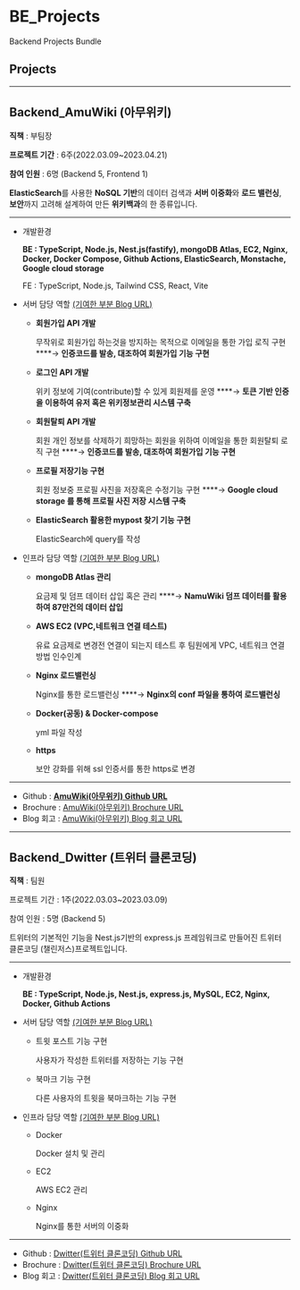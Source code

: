 # BE_Projects
Backend Projects Bundle

## Projects

---

## Backend_AmuWiki **(아무위키)**

**직책** : 부팀장

**프로젝트 기간** : 6주(2022.03.09~2023.04.21)

**참여 인원** : 6명 
(Backend 5, Frontend 1)

**ElasticSearch**를 사용한 **NoSQL 기반**의 데이터 검색과 **서버 이중화**와 **로드 밸런싱**, **보안**까지 고려해 설계하여 만든 **위키백과**의 한 종류입니다.

---

- 개발환경
    
    **BE : TypeScript, Node.js, Nest.js(fastify), mongoDB Atlas, 
    EC2, Nginx, Docker, Docker Compose, Github Actions, ElasticSearch, Monstache, 
    Google cloud storage**
    
    FE : TypeScript, Node.js, Tailwind CSS, React, Vite
    
- 서버 담당 역할 [(기여한 부분 Blog URL)](https://jrogrammer.tistory.com/242)
    - **회원가입 API 개발**
        
        무작위로 회원가입 하는것을 방지하는 목적으로 이메일을 통한 가입 로직 구현
        ****→ **인증코드를 발송, 대조하여 회원가입 기능 구현**
        
    - **로그인 API 개발**
        
        위키 정보에 기여(contribute)할 수 있게 회원제를 운영
        ****→ **토큰 기반 인증을 이용하여 유저 혹은 위키정보관리 시스템 구축**
        
    - **회원탈퇴 API 개발**
        
        회원 개인 정보를 삭제하기 희망하는 회원을 위하여 이메일을 통한 회원탈퇴 로직 구현
        ****→ **인증코드를 발송, 대조하여 회원가입 기능 구현**
        
    - **프로필 저장기능 구현**
        
        회원 정보중 프로필 사진을 저장혹은 수정기능 구현
        ****→ **Google cloud storage 를 통해 프로필 사진 저장 시스템 구축**
        
    - **ElasticSearch 활용한 mypost 찾기 기능 구현**
        
        ElasticSearch에 query를 작성 
        
- 인프라 담당 역할 [(기여한 부분 Blog URL)](https://jrogrammer.tistory.com/242)
    - **mongoDB Atlas 관리**
        
        요금제 및 덤프 데이터 삽입 혹은 관리
        ****→ **NamuWiki 덤프 데이터를 활용하여 87만건의 데이터 삽입**
        
    - **AWS EC2 (VPC,네트워크 연결 테스트)**
        
        유료 요금제로 변경전 연결이 되는지 테스트 후 팀원에게 
        VPC, 네트워크 연결 방법 인수인계
        
    - **Nginx 로드밸런싱**
        
        Nginx를 통한 로드밸런싱
        ****→ **Nginx의 conf 파일을 통하여 로드밸런싱**
        
    - **Docker(공동) & Docker-compose**
        
        yml 파일 작성
        
    - **https**
        
        보안 강화를 위해 ssl 인증서를 통한 https로 변경
        

---

- Github : [**AmuWiki(아무위키) Github URL**](https://github.com/lkw9/amu_be)
- Brochure : [AmuWiki(아무위키) Brochure URL](https://www.notion.so/AmuWiki-87-4c216ba5fe50498280e3c6a252286d55?pvs=21)
- Blog 회고 : [AmuWiki(아무위키) Blog 회고 URL](https://jrogrammer.tistory.com/238)

---

## Backend_Dwitter **(트위터 클론코딩)**

**직책** : 팀원

프로젝트 기간 : 1주(2022.03.03~2023.03.09)

참여 인원 : 5명 
(Backend 5)

트위터의 기본적인 기능을 Nest.js기반의 express.js 프레임워크로 만들어진 트위터 클론코딩 (챌린저스)프로젝트입니다.

---

- 개발환경
    
    **BE : TypeScript, Node.js, Nest.js, express.js, MySQL, 
    EC2, Nginx, Docker, Github Actions**
    
- 서버 담당 역할 [(기여한 부분 Blog URL)](https://jrogrammer.tistory.com/228)
    - 트윗 포스트 기능 구현
        
        사용자가 작성한 트위터를 저장하는 기능 구현
        
    - 북마크 기능 구현
        
        다른 사용자의 트윗을 북마크하는 기능 구현
        
- 인프라 담당 역할 [(기여한 부분 Blog URL)](https://jrogrammer.tistory.com/228)
    - Docker
        
        Docker 설치 및 관리
        
    - EC2
        
        AWS EC2 관리
        
    - Nginx
        
        Nginx를 통한 서버의 이중화
        

---

- Github : [Dwitter(트위터 클론코딩) Github URL](https://github.com/goingtodev/CloneCoding_Twitter_BE)
- Brochure : [Dwitter(트위터 클론코딩) Brochure URL](https://www.notion.so/99-2-a0d1e7a7e3f34c67b379b838c1d74741?pvs=21)
- Blog 회고 : [Dwitter(트위터 클론코딩) Blog 회고 URL](https://jrogrammer.tistory.com/228)
